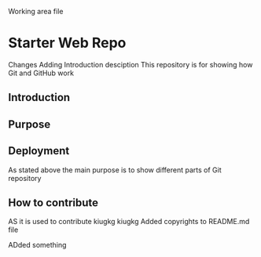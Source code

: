Working area file
# Starter Web Repo
Changes
Adding Introduction desciption
This repository is for showing how Git and GitHub work
## Introduction
## Purpose
## Deployment 


As stated above the main purpose is to show different parts of Git repository

## How to contribute

AS it is used to contribute
kiugkg
kiugkg
Added copyrights to README.md file

ADded something